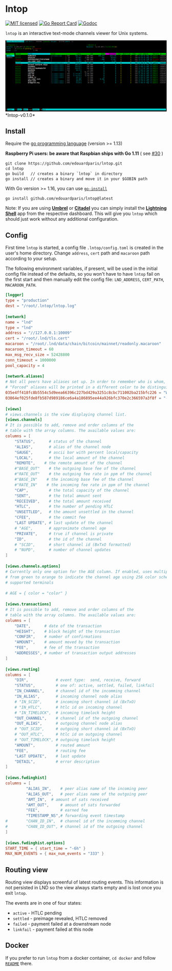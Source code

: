 # lntop

[![MIT licensed](https://img.shields.io/badge/license-MIT-blue.svg)](https://github.com/edouardparis/lntop/blob/master/LICENSE)
[![Go Report Card](https://goreportcard.com/badge/github.com/edouardparis/lntop)](https://goreportcard.com/report/github.com/edouardparis/lntop)
[![Godoc](https://godoc.org/github.com/edouardparis/lntop?status.svg)](https://godoc.org/github.com/edouardparis/lntop)

`lntop` is an interactive text-mode channels viewer for Unix systems.

 <img src="lntop-v0.1.0.png">
 *lntop-v0.1.0*

## Install

Require the [go programming language](https://golang.org/) (version >= 1.13)

**Raspberry Pi users: be aware that Raspbian ships with Go 1.11** ( see
[#30](https://github.com/edouardparis/lntop/issues/30) )

```
git clone https://github.com/edouardparis/lntop.git
cd lntop
go build   // creates a binary `lntop` in directory
go install // creates a binary and move it in your $GOBIN path

```

With Go version >= 1.16, you can use [`go-install`](https://golang.org/ref/mod#go-install)

```
go install github.com/edouardparis/lntop@latest
```

Note: If you are using [**Umbrel**](https://getumbrel.com) or [**Citadel**](https://runcitadel.space) you can simply install the [**Lightning Shell**](https://lightningshell.app) app from the respective dashboard. This will give you `lntop` which should just work without any additional configuration.

## Config

First time `lntop` is started, a config file `.lntop/config.toml` is created in the user's home directory. Change `address`, `cert` path and `macaroon` path according to your setup.

The following environment variables, if present, will be used in the initial config file instead of the defaults, so you won't have to have `lntop` fail on the first start and then manually edit the config file: `LND_ADDRESS`, `CERT_PATH`, `MACAROON_PATH`.

```toml
[logger]
type = "production"
dest = "/root/.lntop/lntop.log"

[network]
name = "lnd"
type = "lnd"
address = "//127.0.0.1:10009"
cert = "/root/.lnd/tls.cert"
macaroon = "/root/.lnd/data/chain/bitcoin/mainnet/readonly.macaroon"
macaroon_timeout = 60
max_msg_recv_size = 52428800
conn_timeout = 1000000
pool_capacity = 4

[network.aliases]
# Not all peers have aliases set up. In order to remember who is whom, pubkeys can be annotated.
# "Forced" aliases will be printed in a different color to be distinguished from network advertised aliases.
035e4ff418fc8b5554c5d9eea66396c227bd429a3251c8cbc711002ba215bfc226 = "Wallet of Satoshi"
03864ef025fde8fb587d989186ce6a4a186895ee44a926bfc370e2c366597a3f8f = "-=[ACINQ]=-"

[views]
# views.channels is the view displaying channel list.
[views.channels]
# It is possible to add, remove and order columns of the
# table with the array columns. The available values are:
columns = [
	"STATUS",      # status of the channel
	"ALIAS",       # alias of the channel node
	"GAUGE",       # ascii bar with percent local/capacity
	"LOCAL",       # the local amount of the channel
	"REMOTE",    # the remote amount of the channel
	#"BASE_OUT"    # the outgoing base fee of the channel
	#"RATE_OUT"    # the outgoing fee rate in ppm of the channel
	#"BASE_IN"    # the incoming base fee of the channel
	#"RATE_IN"    # the incoming fee rate in ppm of the channel
	"CAP",         # the total capacity of the channel
	"SENT",        # the total amount sent
	"RECEIVED",    # the total amount received
	"HTLC",        # the number of pending HTLC
	"UNSETTLED",   # the amount unsettled in the channel
	"CFEE",        # the commit fee
	"LAST UPDATE", # last update of the channel
	# "AGE",       # approximate channel age
	"PRIVATE",     # true if channel is private
	"ID",          # the id of the channel
	# "SCID",      # short channel id (BxTxO formatted)
	# "NUPD",      # number of channel updates
]

[views.channels.options]
# Currently only one option for the AGE column. If enabled, uses multiple colors
# from green to orange to indicate the channel age using 256 color scheme in
# supported terminals

# AGE = { color = "color" }

[views.transactions]
# It is possible to add, remove and order columns of the
# table with the array columns. The available values are:
columns = [
	"DATE",      # date of the transaction
	"HEIGHT",    # block height of the transaction
	"CONFIR",    # number of confirmations
	"AMOUNT",    # amount moved by the transaction
	"FEE",       # fee of the transaction
	"ADDRESSES", # number of transaction output addresses
]

[views.routing]
columns = [
	"DIR",            # event type:  send, receive, forward
	"STATUS",         # one of: active, settled, failed, linkfail
	"IN_CHANNEL",     # channel id of the incomming channel
	"IN_ALIAS",       # incoming channel node alias
	# "IN_SCID",      # incoming short channel id (BxTxO)
	# "IN_HTLC",      # htlc id on incoming channel
	# "IN_TIMELOCK",  # incoming timelock height
	"OUT_CHANNEL",    # channel id of the outgoing channel
	"OUT_ALIAS",      # outgoing channel node alias
	# "OUT_SCID",     # outgoing short channel id (BxTxO)
	# "OUT_HTLC",     # htlc id on outgoing channel
	# "OUT_TIMELOCK", # outgoing timelock height
	"AMOUNT",         # routed amount
	"FEE",            # routing fee
	"LAST UPDATE",    # last update
	"DETAIL",         # error description
]

[views.fwdinghist]
columns = [
         "ALIAS_IN",	# peer alias name of the incoming peer
         "ALIAS_OUT",   # peer alias name of the outgoing peer
         "AMT_IN",	# amount of sats received
         "AMT_OUT",     # amount of sats forwarded
         "FEE",      	# earned fee
         "TIMESTAMP_NS",# forwarding event timestamp
#        "CHAN_ID_IN",  # channel id of the incomming channel
#        "CHAN_ID_OUT", # channel id of the outgoing channel
]

[views.fwdinghist.options]
START_TIME = { start_time = "-6h" }
MAX_NUM_EVENTS = { max_num_events = "333" }
```

## Routing view

Routing view displays screenful of latest routing events. This information
is not persisted in LND so the view always starts empty and is lost once
you exit `lntop`.

The events are in one of four states:

* `active` - HTLC pending
* `settled` - preimage revealed, HTLC removed
* `failed` - payment failed at a downstream node
* `linkfail` - payment failed at this node

## Docker

If you prefer to run `lntop` from a docker container, `cd docker` and follow [`README`](docker/README.md) there.
